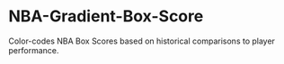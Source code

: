 # NBA-Gradient-Box-Score

Color-codes NBA Box Scores based on historical comparisons to player performance.
